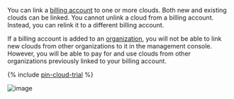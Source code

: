 You can link a [billing account](../concepts/billing-account.md) to one or more clouds. Both new and existing clouds can be linked. You cannot unlink a cloud from a billing account. Instead, you can relink it to a different billing account.

If a billing account is added to an [organization](../../billing/concepts/organization.md), you will not be able to link new clouds from other organizations to it in the management console. However, you will be able to pay for and use clouds from other organizations previously linked to your billing account.

{% include [pin-cloud-trial](./pin-cloud-trial.md) %}

![image](../../_assets/billing/clouds-and-accounts.svg)